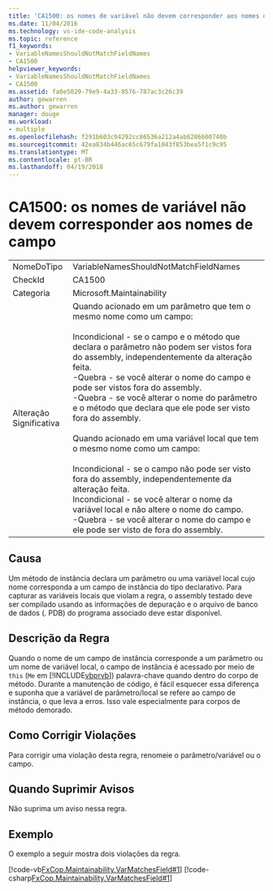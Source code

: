```yaml
---
title: 'CA1500: os nomes de variável não devem corresponder aos nomes de campo'
ms.date: 11/04/2016
ms.technology: vs-ide-code-analysis
ms.topic: reference
f1_keywords:
- VariableNamesShouldNotMatchFieldNames
- CA1500
helpviewer_keywords:
- VariableNamesShouldNotMatchFieldNames
- CA1500
ms.assetid: fa0e5029-79e9-4a33-8576-787ac3c26c39
author: gewarren
ms.author: gewarren
manager: douge
ms.workload:
- multiple
ms.openlocfilehash: f291b603c94292cc86536a212a4ab8286600740b
ms.sourcegitcommit: 42ea834b446ac65c679fa1043f853bea5f1c9c95
ms.translationtype: MT
ms.contentlocale: pt-BR
ms.lasthandoff: 04/19/2018
---
```

# <a name="ca1500-variable-names-should-not-match-field-names"></a>CA1500: os nomes de variável não devem corresponder aos nomes de campo
|||
|-|-|
|NomeDoTipo|VariableNamesShouldNotMatchFieldNames|
|CheckId|CA1500|
|Categoria|Microsoft.Maintainability|
|Alteração Significativa|Quando acionado em um parâmetro que tem o mesmo nome como um campo:<br /><br /> Incondicional - se o campo e o método que declara o parâmetro não podem ser vistos fora do assembly, independentemente da alteração feita.<br />-Quebra - se você alterar o nome do campo e pode ser vistos fora do assembly.<br />-Quebra - se você alterar o nome do parâmetro e o método que declara que ele pode ser visto fora do assembly.<br /><br /> Quando acionado em uma variável local que tem o mesmo nome como um campo:<br /><br /> Incondicional - se o campo não pode ser visto fora do assembly, independentemente da alteração feita.<br />Incondicional - se você alterar o nome da variável local e não altere o nome do campo.<br />-Quebra - se você alterar o nome do campo e ele pode ser visto de fora do assembly.|

## <a name="cause"></a>Causa
 Um método de instância declara um parâmetro ou uma variável local cujo nome corresponda a um campo de instância do tipo declarativo. Para capturar as variáveis locais que violam a regra, o assembly testado deve ser compilado usando as informações de depuração e o arquivo de banco de dados (. PDB) do programa associado deve estar disponível.

## <a name="rule-description"></a>Descrição da Regra
 Quando o nome de um campo de instância corresponde a um parâmetro ou um nome de variável local, o campo de instância é acessado por meio de `this` (`Me` em [!INCLUDE[vbprvb](../code-quality/includes/vbprvb_md.md)]) palavra-chave quando dentro do corpo de método. Durante a manutenção de código, é fácil esquecer essa diferença e suponha que a variável de parâmetro/local se refere ao campo de instância, o que leva a erros. Isso vale especialmente para corpos de método demorado.

## <a name="how-to-fix-violations"></a>Como Corrigir Violações
 Para corrigir uma violação desta regra, renomeie o parâmetro/variável ou o campo.

## <a name="when-to-suppress-warnings"></a>Quando Suprimir Avisos
 Não suprima um aviso nessa regra.

## <a name="example"></a>Exemplo
 O exemplo a seguir mostra dois violações da regra.

 [!code-vb[FxCop.Maintainability.VarMatchesField#1](../code-quality/codesnippet/VisualBasic/ca1500-variable-names-should-not-match-field-names_1.vb)]
 [!code-csharp[FxCop.Maintainability.VarMatchesField#1](../code-quality/codesnippet/CSharp/ca1500-variable-names-should-not-match-field-names_1.cs)]